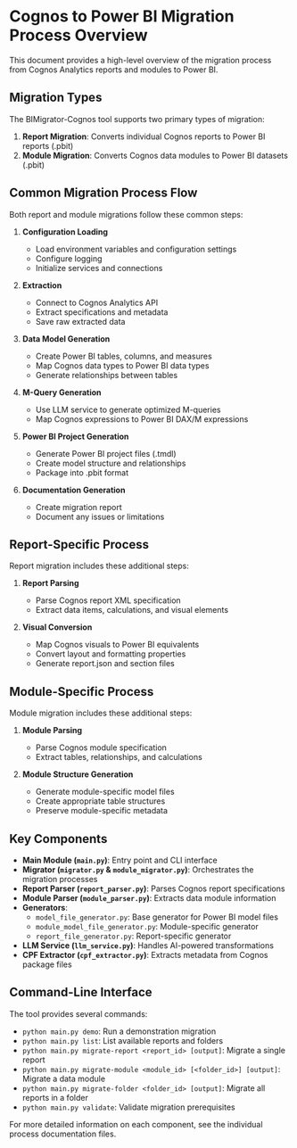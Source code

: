 # Cognos to Power BI Migration Process Overview

This document provides a high-level overview of the migration process from Cognos Analytics reports and modules to Power BI.

## Migration Types

The BIMigrator-Cognos tool supports two primary types of migration:

1. **Report Migration**: Converts individual Cognos reports to Power BI reports (.pbit)
2. **Module Migration**: Converts Cognos data modules to Power BI datasets (.pbit)

## Common Migration Process Flow

Both report and module migrations follow these common steps:

1. **Configuration Loading**
   - Load environment variables and configuration settings
   - Configure logging
   - Initialize services and connections

2. **Extraction**
   - Connect to Cognos Analytics API
   - Extract specifications and metadata
   - Save raw extracted data

3. **Data Model Generation**
   - Create Power BI tables, columns, and measures
   - Map Cognos data types to Power BI data types
   - Generate relationships between tables

4. **M-Query Generation**
   - Use LLM service to generate optimized M-queries
   - Map Cognos expressions to Power BI DAX/M expressions

5. **Power BI Project Generation**
   - Generate Power BI project files (.tmdl)
   - Create model structure and relationships
   - Package into .pbit format

6. **Documentation Generation**
   - Create migration report
   - Document any issues or limitations

## Report-Specific Process

Report migration includes these additional steps:

1. **Report Parsing**
   - Parse Cognos report XML specification
   - Extract data items, calculations, and visual elements

2. **Visual Conversion**
   - Map Cognos visuals to Power BI equivalents
   - Convert layout and formatting properties
   - Generate report.json and section files

## Module-Specific Process

Module migration includes these additional steps:

1. **Module Parsing**
   - Parse Cognos module specification
   - Extract tables, relationships, and calculations

2. **Module Structure Generation**
   - Generate module-specific model files
   - Create appropriate table structures
   - Preserve module-specific metadata

## Key Components

- **Main Module (`main.py`)**: Entry point and CLI interface
- **Migrator (`migrator.py` & `module_migrator.py`)**: Orchestrates the migration processes
- **Report Parser (`report_parser.py`)**: Parses Cognos report specifications
- **Module Parser (`module_parser.py`)**: Extracts data module information
- **Generators**: 
  - `model_file_generator.py`: Base generator for Power BI model files
  - `module_model_file_generator.py`: Module-specific generator
  - `report_file_generator.py`: Report-specific generator
- **LLM Service (`llm_service.py`)**: Handles AI-powered transformations
- **CPF Extractor (`cpf_extractor.py`)**: Extracts metadata from Cognos package files

## Command-Line Interface

The tool provides several commands:

- `python main.py demo`: Run a demonstration migration
- `python main.py list`: List available reports and folders
- `python main.py migrate-report <report_id> [output]`: Migrate a single report
- `python main.py migrate-module <module_id> [<folder_id>] [output]`: Migrate a data module
- `python main.py migrate-folder <folder_id> [output]`: Migrate all reports in a folder
- `python main.py validate`: Validate migration prerequisites

For more detailed information on each component, see the individual process documentation files.
